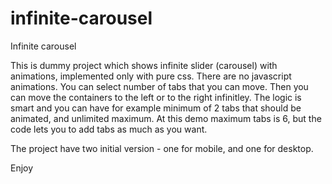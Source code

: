 # infinite-carousel
Infinite carousel

  This is dummy project which shows infinite slider (carousel) with animations, implemented only with pure css.
  There are no javascript animations. You can select number of tabs that you can move. 
  Then you can move the containers to the left or to the right infinitley.
  The logic is smart and you can have for example minimum of 2 tabs that should be animated, and unlimited maximum. 
  At this demo maximum tabs is 6, but the code lets you to add tabs as much as you want. 

  The project have two initial version - one for mobile, and one for desktop.

Enjoy
